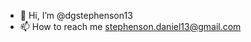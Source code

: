 - 👋 Hi, I’m @dgstephenson13
- 📫 How to reach me stephenson.daniel13@gmail.com

<!---
dgstephenson13/dgstephenson13 is a ✨ special ✨ repository because its `README.md` (this file) appears on your GitHub profile.
You can click the Preview link to take a look at your changes.
--->
